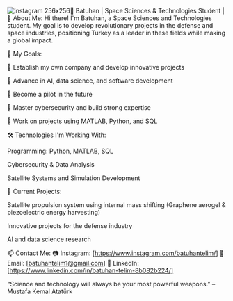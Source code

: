 ![instagram 256x256](https://github.com/user-attachments/assets/05d699ec-b602-4e3d-9c11-da3399f70686)🚀 Batuhan | Space Sciences & Technologies Student |
🔭 About Me:
Hi there! I'm Batuhan, a Space Sciences and Technologies student. My goal is to develop revolutionary projects in the defense and space industries, positioning Turkey as a leader in these fields while making a global impact.

🎯 My Goals:

🔹 Establish my own company and develop innovative projects

🔹 Advance in AI, data science, and software development

🔹 Become a pilot in the future

🔹 Master cybersecurity and build strong expertise

🔹 Work on projects using MATLAB, Python, and SQL

🛠️ Technologies I'm Working With:

Programming: Python, MATLAB, SQL

Cybersecurity & Data Analysis

Satellite Systems and Simulation Development

📌 Current Projects:

Satellite propulsion system using internal mass shifting (Graphene aerogel & piezoelectric energy harvesting)

Innovative projects for the defense industry

AI and data science research

📫 Contact Me:
📷 Instagram: [https://www.instagram.com/batuhantelim/]
📧 Email: [batuhantelim1@gmail.com]
🔗 LinkedIn: [https://www.linkedin.com/in/batuhan-telim-8b082b224/]

“Science and technology will always be your most powerful weapons.” – Mustafa Kemal Atatürk
